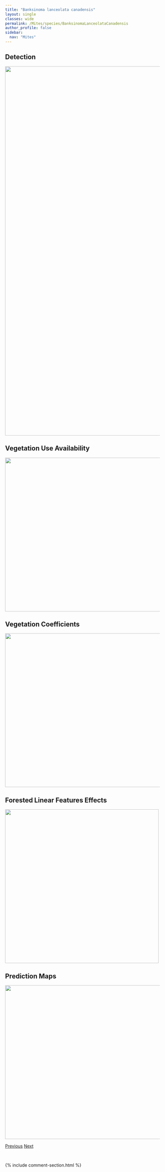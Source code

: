 ```yaml
---
title: "Banksinoma lanceolata canadensis"
layout: single
classes: wide
permalink: /Mites/species/BanksinomaLanceolataCanadensis
author_profile: false
sidebar:
  nav: "Mites"
---
```


<h2>Detection</h2>

<a href="https://drive.google.com/uc?export=view&id=12wMKCoQPTxsila4f5FdVUj8Y8XH_aYKk">
<img src="https://drive.google.com/uc?export=view&id=12wMKCoQPTxsila4f5FdVUj8Y8XH_aYKk" height = "1200" width = "800">
</a>


<h2>Vegetation Use Availability</h2>

<a href="https://drive.google.com/uc?export=view&id=1E7ynyzkJ-FiSyrqAfGCzCYV-PqVf8d2t">
<img src="https://drive.google.com/uc?export=view&id=1E7ynyzkJ-FiSyrqAfGCzCYV-PqVf8d2t" height = "500" width = "1000">
</a>


<h2>Vegetation Coefficients</h2>

<a href="https://drive.google.com/uc?export=view&id=1i5vwldHStPzEJlmGNGFEJmnjZIUa6seW">
<img src="https://drive.google.com/uc?export=view&id=1i5vwldHStPzEJlmGNGFEJmnjZIUa6seW" height = "500" width = "1000">
</a>


<h2>Forested Linear Features Effects</h2>

<a href="https://drive.google.com/uc?export=view&id=14Bc6EvP6zFvpofvWX96M7JCzHksyTRVU">
<img src="https://drive.google.com/uc?export=view&id=14Bc6EvP6zFvpofvWX96M7JCzHksyTRVU" height = "500" width = "500">
</a>


<h2>Prediction Maps</h2>

<a href="https://drive.google.com/uc?export=view&id=1Ma6zHRSWqk84oHQGbJg-rcQEEtOh8_0S">
<img src="https://drive.google.com/uc?export=view&id=1Ma6zHRSWqk84oHQGbJg-rcQEEtOh8_0S" height = "500" width = "1000">
</a>


<a href="/DevelopmentWebsite/Mites/species/AutognetaSp2DEW" class="pagination--pager" title="Autogneta sp. 2 DEW">Previous</a> <a href="/DevelopmentWebsite/Mites/species/BanksinomaSpinifera" class="pagination--pager" title="Banksinoma spinifera">Next</a>

<p>&nbsp;</p>

{% include comment-section.html %}
